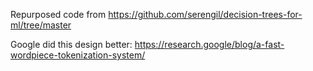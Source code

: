 Repurposed code from https://github.com/serengil/decision-trees-for-ml/tree/master

Google did this design better: https://research.google/blog/a-fast-wordpiece-tokenization-system/
